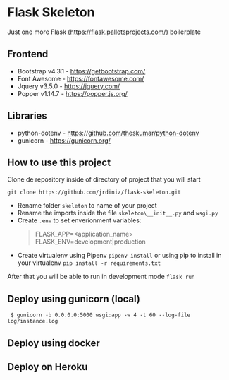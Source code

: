 # Flask Skeleton

Just one more Flask (https://flask.palletsprojects.com/) boilerplate

## Frontend 

 - Bootstrap v4.3.1 - https://getbootstrap.com/
 - Font Awesome - https://fontawesome.com/
 - Jquery v3.5.0 - https://jquery.com/
 - Popper v1.14.7 - https://popper.js.org/

## Libraries

 - python-dotenv - https://github.com/theskumar/python-dotenv
 - gunicorn - https://gunicorn.org/

## How to use this project

Clone de repository inside of directory of project that you will start

```
git clone https://github.com/jrdiniz/flask-skeleton.git
```

 - Rename folder ```skeleton``` to name of your project
 - Rename the imports inside the file ```skeleton\__init__.py``` and ```wsgi.py``` 
 - Create ```.env``` to set enverionment variables:
    > FLASK_APP=<application_name>  
    > FLASK_ENV=development|production  
 - Create virtualenv using Pipenv ```pipenv install``` or using pip to install in your virtualenv ```pip install -r requirements.txt```

After that you will be able to run in development mode  ```flask run``` 

## Deploy using gunicorn (local)

``` $ gunicorn -b 0.0.0.0:5000 wsgi:app -w 4 -t 60 --log-file log/instance.log```

## Deploy using docker

## Deploy on Heroku
